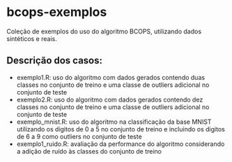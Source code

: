 # bcops-exemplos

Coleção de exemplos do uso do algoritmo BCOPS, utilizando dados sintéticos e reais.

## Descrição dos casos:

- exemplo1.R: uso do algoritmo com dados gerados contendo duas classes no conjunto de treino e uma classe de outliers adicional no conjunto de teste
- exemplo2.R: uso do algoritmo com dados gerados contendo dez classes no conjunto de treino e uma classe de outliers adicional no conjunto de teste
- exemplo_mnist.R: uso do algoritmo na classificação da base MNIST utilizando os digitos de 0 a 5 no conjunto de treino e incluindo os digitos de 6 a 9 como outliers no conjunto de teste
- exemplo1_ruido.R: avaliação da performance do algoritmo considerando a adição de ruído às classes do conjunto de treino
